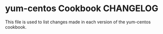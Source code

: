 yum-centos Cookbook CHANGELOG
======================
This file is used to list changes made in each version of the yum-centos cookbook.

